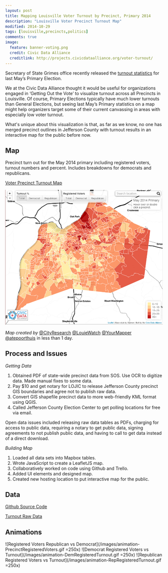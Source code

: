 ```yaml
---
layout: post
title: Mapping Louisville Voter Turnout by Precinct, Primary 2014
description: "Louisville Voter Precinct Turnout Map"
modified: 2014-10-29
tags: [louisville,precincts,politics]
comments: true
image:
  feature: banner-voting.png
  credit: Civic Data Alliance
  creditlink: http://projects.civicdataalliance.org/voter-turnout/
---
```


Secretary of State Grimes office recently released the [turnout statistics](http://elect.ky.gov/statistics/Pages/turnoutstatistics.aspx) for last May’s Primary Election.

We at the Civic Data Alliance thought it would be useful for organizations engaged in ‘Getting Out the Vote’ to visualize turnout across all Precincts in Louisville. Of course, Primary Elections typically have much lower turnouts than General Elections, but seeing last May’s Primary statistics on a map might help organizers target some of their current canvassing in areas with especially low voter turnout.

What's unique about this visualization is that, as far as we know, no one has merged precinct outlines in Jefferson County with turnout results in an interactive map for the public before now.

## Map

Precinct turn out for the May 2014 primary including registered voters, turnout numbers and percent. Includes breakdowns for democrats and republicans.

[Voter Precinct Turnout Map](http://projects.civicdataalliance.org/voter-turnout/)

[![Voter Turnout Map](/images/screenshot-voter-turnout.png)](http://projects.civicdataalliance.org/voter-turnout/)

*Map created by* [@CityResearch](http://www.twitter.com/CityResearch) [@LouieWatch](http://www.twitter.com/LouieWatch)  [@YourMapper](http://www.twitter.com/YourMapper)  [@atepoorthuis](http://www.twitter.com/atepoorthuis) in less than 1 day.

## Process and Issues ##

*Getting Data*

1. Obtained PDF of state-wide precinct data from SOS. Use OCR to digitize data.  Made manual fixes to some data.
2. Pay $10 and get notary for LOJIC to release Jefferson County precinct GIS boundaries and agree not to publish raw data.
3. Convert GIS shapefile precinct data to more web-friendly KML format using QGIS.
4. Called Jefferson County Election Center to get polling locations for free via email.

Open data issues included releasing raw data tables as PDFs, charging for access to public data, requiring a notary to get public data, signing agreements to not publish public data, and having to call to get data instead of a direct download.

*Building Map*

1. Loaded all data sets into Mapbox tables.
2. Wrote JavaScript to create a LeafletJS map.
3. Collaboratively worked on code using Github and Trello.
4. Added UI elements and designed map.
5. Created new hosting location to put interactive map for the public.

## Data

[Github Source Code](https://github.com/civicdata/LouisvilleVoterTurnoutMap)

[Turnout Raw Data](http://data.civicdataalliance.org/dataset/ky-voting-precinct-results)

## Animations ##

![Registered Voters Republican vs Democrat](/images/animation-PrecinctRegisteredVoters.gif =250x)
![Democrat Registered Voters vs Turnout](/images/animation-DemRegisteredTurnout.gif =250x)
![Republican Registered Voters vs Turnout](/images/animation-RepRegisteredTurnout.gif =250x)